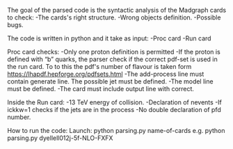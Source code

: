The goal of the parsed code is the syntactic analysis of the Madgraph cards to check:
-The cards's right structure.
-Wrong objects definition.
-Possible bugs.

The code is written in python and it take as input:
-Proc card
-Run card

Proc card checks:
-Only one proton definition is permitted
-If the proton is defined with “b” quarks, the parser check if the correct pdf-set is used in the run card. To to this the pdf's number of flavour is taken form https://lhapdf.hepforge.org/pdfsets.html
-The add-process line must contain generate line. The possible jet must be defined.
-The model line must be defined.
-The card must include output line with correct.

Inside the Run card:
-13 TeV energy of collision.
-Declaration of nevents
-If ickkw=1 checks if the jets are in the process
-No double declaration of pfd number.


How to run the code:
Launch: python parsing.py name-of-cards e.g. python parsing.py dyellell012j-5f-NLO-FXFX 
